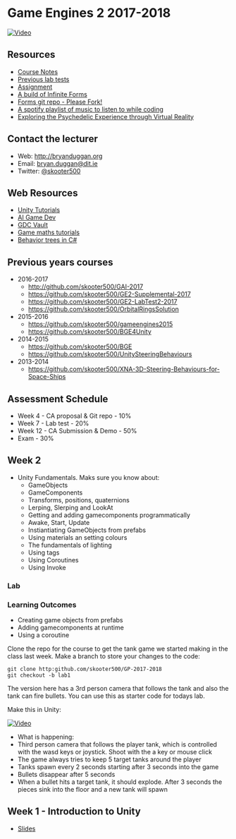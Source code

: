 # Game Engines 2 2017-2018

[![Video](http://img.youtube.com/vi/n3uJ--m3f6Y/0.jpg)](http://www.youtube.com/watch?v=n3uJ--m3f6Y)

## Resources
- [Course Notes](https://drive.google.com/drive/folders/1HbqIE6_hwy0osMKDmEG5GgOAUeGy7NXV?usp=sharing)
- [Previous lab tests](https://1drv.ms/u/s!Ak7y2552PWCrkNACJ7n8qiU8UPRs9w)
- [Assignment](ca.md)
- [A build of Infinite Forms](https://drive.google.com/file/d/1w24BcMAi6P1XmPc9D9ss6Lkro4KBvsMS/view?usp=sharing)
- [Forms git repo - Please Fork!](https://github.com/skooter500/Forms)
- [A spotify playlist of music to listen to while coding](https://open.spotify.com/user/1155805407/playlist/5NYFsIFTgNOI93hONLbqNI)
- [Exploring the Psychedelic Experience through Virtual Reality](https://www.facebook.com/askdirectdublin/videos/10155614575684395/)

## Contact the lecturer

- Web: http://bryanduggan.org
- Email: bryan.duggan@dit.ie
- Twitter: [@skooter500](http://twitter.com/skooter500)

## Web Resources
- [Unity Tutorials](https://unity3d.com/learn/tutorials) 
- [AI Game Dev](http://aigamedev.com/)
- [GDC Vault](http://www.gdcvault.com/)
- [Game maths tutorials](http://www.wildbunny.co.uk/blog/vector-maths-a-primer-for-games-programmers/)
- [Behavior trees in C#](https://github.com/BraveSirAndrew/DisciplineOak)

## Previous years courses
- 2016-2017
	- http://github.com/skooter500/GAI-2017
	- https://github.com/skooter500/GE2-Supplemental-2017
	- https://github.com/skooter500/GE2-LabTest2-2017
	- https://github.com/skooter500/OrbitalRingsSolution
- 2015-2016
    - https://github.com/skooter500/gameengines2015
    - https://github.com/skooter500/BGE4Unity
- 2014-2015
    - https://github.com/skooter500/BGE
    - https://github.com/skooter500/UnitySteeringBehaviours 
- 2013-2014
    - https://github.com/skooter500/XNA-3D-Steering-Behaviours-for-Space-Ships
	
## Assessment Schedule	
- Week 4 - CA proposal & Git repo - 10%
- Week 7 - Lab test - 20%
- Week 12 - CA Submission & Demo - 50%
- Exam - 30%

## Week 2

- Unity Fundamentals. Maks sure you know about:
    - GameObjects
    - GameComponents
    - Transforms, positions, quaternions
    - Lerping, Slerping and LookAt
    - Getting and adding gamecomponents programmatically
    - Awake, Start, Update
    - Instiantiating GameObjects from prefabs
    - Using materials an setting colours
    - The fundamentals of lighting
    - Using tags
    - Using Coroutines
    - Using Invoke

### Lab
### Learning Outcomes
- Creating game objects from prefabs
- Adding gamecomponents at runtime
- Using a coroutine    

Clone the repo for the course to get the tank game we started making in the class last week. Make a branch to store your changes to the code:
```
git clone http:github.com/skooter500/GP-2017-2018
git checkout -b lab1
```

The version here has a 3rd person camera that follows the tank and also the tank can fire bullets. You can use this as starter code for todays lab.

Make this in Unity:

[![Video](http://img.youtube.com/vi/wB4Ptbgwra0/0.jpg)](http://www.youtube.com/watch?v=wB4Ptbgwra0)
  

- What is happening:
- Third person camera that follows the player tank, which is controlled with the wasd keys or joystick. Shoot with the a key or mouse click
- The game always tries to keep 5 target tanks around the player
- Tanks spawn every 2 seconds starting after 3 seconds into the game
- Bullets disappear after 5 seconds
- When a bullet hits a target tank, it should explode. After 3 seconds the pieces sink into the floor and a new tank will spawn    

## Week 1 - Introduction to Unity
- [Slides](https://drive.google.com/drive/folders/1HbqIE6_hwy0osMKDmEG5GgOAUeGy7NXV?usp=sharing)


